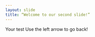 ```yaml
---
layout: slide
title: “Welcome to our second slide!”
---
```

Your test
Use the left arrow to go back! 
